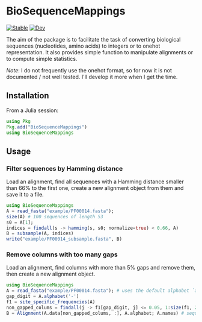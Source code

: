 # BioSequenceMappings

[![Stable](https://img.shields.io/badge/docs-stable-blue.svg)](https://PierreBarrat.github.io/BioSequenceMappings.jl/stable/)
[![Dev](https://img.shields.io/badge/docs-dev-blue.svg)](https://PierreBarrat.github.io/BioSequenceMappings.jl/dev/)

The aim of the package is to facilitate the task of converting biological sequences (nucleotides, amino acids) to integers or to onehot representation. 
It also provides simple function to manipulate alignments or to compute simple statistics. 

*Note*: I do not frequently use the onehot format, so for now it is not documented / not well tested. I'll develop it more when I get the time. 

## Installation

From a Julia session: 
```julia
using Pkg
Pkg.add("BioSequenceMappings")
using BioSequenceMappings
```


## Usage

### Filter sequences by Hamming distance

Load an alignment, find all sequences with a Hamming distance smaller than 66% to the first one, create a new alignment object from them and save it to a file. 

```julia
using BioSequenceMappings
A = read_fasta("example/PF00014.fasta");
size(A) # 100 sequences of length 53
s0 = A[1]; 
indices = findall(s -> hamming(s, s0; normalize=true) < 0.66, A)
B = subsample(A, indices)
write("example/PF00014_subsample.fasta", B)
```

### Remove columns with too many gaps

Load an alignment, find columns with more than 5% gaps and remove them, then create a new alignment object. 

```julia
using BioSequenceMappings
A = read_fasta("example/PF00014.fasta"); # uses the default alphabet `aa_alphabet`
gap_digit = A.alphabet('-') 
f1 = site_specific_frequencies(A)
non_gapped_colums = findall(j -> f1[gap_digit, j] <= 0.05, 1:size(f1, 2))
B = Alignment(A.data[non_gapped_colums, :], A.alphabet; A.names) # sequences are stored as columns
```
